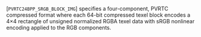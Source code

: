 [`PVRTC24BPP_SRGB_BLOCK_IMG`] specifies a four-component,
PVRTC compressed format where each 64-bit compressed texel block encodes
a 4×4 rectangle of unsigned normalized RGBA texel data with sRGB
nonlinear encoding applied to the RGB components.